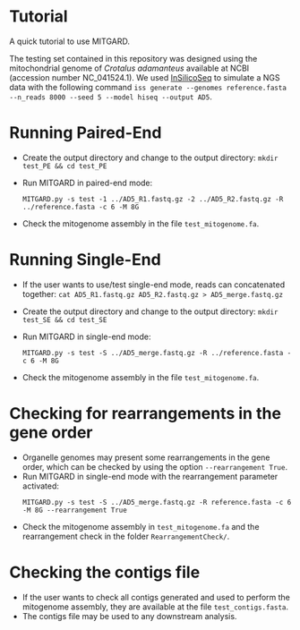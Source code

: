 Tutorial
========

A quick tutorial to use MITGARD.

The testing set contained in this repository was designed using the mitochondrial genome of *Crotalus adamanteus* available at NCBI (accession number NC_041524.1).
We used [InSilicoSeq](https://github.com/HadrienG/InSilicoSeq) to simulate a NGS data with the following command `iss generate --genomes reference.fasta --n_reads 8000 --seed 5 --model hiseq --output AD5`.

Running Paired-End
==================
- Create the output directory and change to the output directory: `mkdir test_PE && cd test_PE`

- Run MITGARD in paired-end mode:
  ```
  MITGARD.py -s test -1 ../AD5_R1.fastq.gz -2 ../AD5_R2.fastq.gz -R ../reference.fasta -c 6 -M 8G
  ```

- Check the mitogenome assembly in the file ```test_mitogenome.fa```.

Running Single-End
==================
- If the user wants to use/test single-end mode, reads can concatenated together: `cat AD5_R1.fastq.gz AD5_R2.fastq.gz > AD5_merge.fastq.gz`

- Create the output directory and change to the output directory: `mkdir test_SE && cd test_SE`

- Run MITGARD in single-end mode:
  ```
  MITGARD.py -s test -S ../AD5_merge.fastq.gz -R ../reference.fasta -c 6 -M 8G
  ```

- Check the mitogenome assembly in the file ```test_mitogenome.fa```.

Checking for rearrangements in the gene order
=============================================

- Organelle genomes may present some rearrangements in the gene order, which can be checked by using the option ```--rearrangement True```.
- Run MITGARD in single-end mode with the rearrangement parameter activated:
  ```
  MITGARD.py -s test -S ../AD5_merge.fastq.gz -R reference.fasta -c 6 -M 8G --rearrangement True
  ```
- Check the mitogenome assembly in ```test_mitogenome.fa``` and the rearrangement check in the folder ```RearrangementCheck/```.

Checking the contigs file
=========================

- If the user wants to check all contigs generated and used to perform the mitogenome assembly, they are available at the file ```test_contigs.fasta```.
- The contigs file may be used to any downstream analysis.
